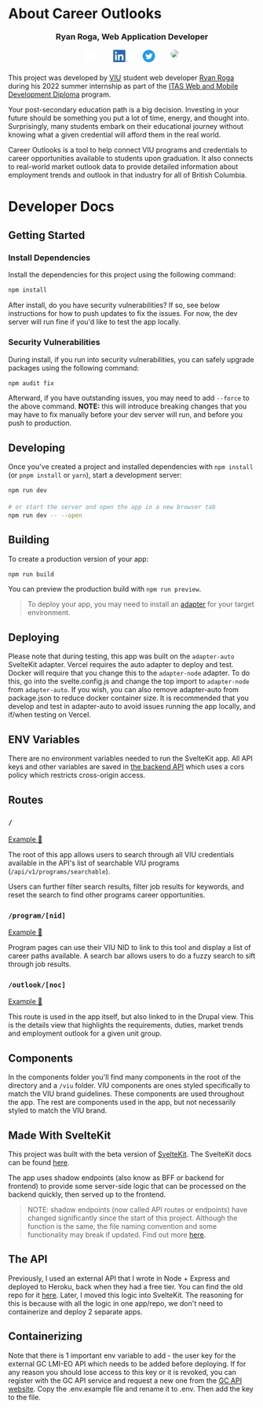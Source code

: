# About Career Outlooks

<h3 style="text-align:center;margin-top:20px;">Ryan Roga, Web Application Developer</h3>
<div style="width:50%;margin:0.5em auto">
  <div style="display:flex;justify-content:space-evenly;margin-bottom:20px;">
    <a href="https://github.com/rogadev">
      <img src="readme_img/GitHub-Light-32px.png" height="25px" />
    </a>
    <a href="https://www.linkedin.com/in/ryanroga/">
      <img src="readme_img/LinkedIn.png" height="25px" />
    </a>
    <a href="https://twitter.com/roga_dev">
      <img src="readme_img/Twitter-Blue-Round.png" height="25px" />
    </a>
    <a href="https://roga.dev/">
      <img src="https://roga.dev/assets/thumbnail.2c8f42c8.jpg" height="25px" style="border-radius:999px;" />
    </a>
  </div>
</div>

This project was developed by [VIU](https://www.viu.ca) student web developer [Ryan Roga](https://github.com/rogadev) during his 2022 summer internship as part of the [ITAS Web and Mobile Development Diploma](https://www.viu.ca/programs/trades-applied-technology/information-technology-and-applied-systems-web-and-mobile) program.

Your post-secondary education path is a big decision. Investing in your future should be something you put a lot of time, energy, and thought into. Surprisingly, many students embark on their educational journey without knowing what a given credential will afford them in the real world.

Career Outlooks is a tool to help connect VIU programs and credentials to career opportunities available to students upon graduation. It also connects to real-world market outlook data to provide detailed information about employment trends and outlook in that industry for all of British Columbia.

# Developer Docs

## Getting Started

### Install Dependencies

Install the dependencies for this project using the following command:

```bash
npm install
```

After install, do you have security vulnerabilities? If so, see below instructions for how to push updates to fix the issues. For now, the dev server will run fine if you'd like to test the app locally.

### Security Vulnerabilities

During install, if you run into security vulnerabilities, you can safely upgrade packages using the following command:

```bash
npm audit fix
```

Afterward, if you have outstanding issues, you may need to add `--force` to the above command. **NOTE:** this will introduce breaking changes that you may have to fix manually before your dev server will run, and before you push to production.

## Developing

Once you've created a project and installed dependencies with `npm install` (or `pnpm install` or `yarn`), start a development server:

```bash
npm run dev

# or start the server and open the app in a new browser tab
npm run dev -- --open
```

## Building

To create a production version of your app:

```bash
npm run build
```

You can preview the production build with `npm run preview`.

> To deploy your app, you may need to install an [adapter](https://kit.svelte.dev/docs/adapters) for your target environment.

## Deploying

Please note that during testing, this app was built on the `adapter-auto` SvelteKit adapter. Vercel requires the auto adapter to deploy and test. Docker will require that you change this to the `adapter-node` adapter. To do this, go into the svelte.config.js and change the top import to `adapter-node` from `adapter-auto`. If you wish, you can also remove adapter-auto from package.json to reduce docker container size. It is recommended that you develop and test in adapter-auto to avoid issues running the app locally, and if/when testing on Vercel.

## ENV Variables

There are no environment variables needed to run the SvelteKit app. All API keys and other variables are saved in [the backend API](https://github.com/rogadev/viu-eo-api) which uses a cors policy which restricts cross-origin access.

## Routes

### `/`

[Example 🔗](https://viu-career-outlook.vercel.app/)

The root of this app allows users to search through all VIU credentials available in the API's list of searchable VIU programs (`/api/v1/programs/searchable`).

Users can further filter search results, filter job results for keywords, and reset the search to find other programs career opportunities.

### `/program/[nid]`

[Example 🔗](https://viu-career-outlook.vercel.app/program/7222)

Program pages can use their VIU NID to link to this tool and display a list of career paths available. A search bar allows users to do a fuzzy search to sift through job results.

### `/outlook/[noc]`

[Example 🔗](https://viu-career-outlook.vercel.app/outlook/2175)

This route is used in the app itself, but also linked to in the Drupal view. This is the details view that highlights the requirements, duties, market trends and employment outlook for a given unit group.

## Components

In the components folder you'll find many components in the root of the directory and a `/viu` folder. VIU components are ones styled specifically to match the VIU brand guidelines. These components are used throughout the app. The rest are components used in the app, but not necessarily styled to match the VIU brand.

## Made With SvelteKit

This project was built with the beta version of [SvelteKit](https://kit.svelte.dev/). The SvelteKit docs can be found [here](https://kit.svelte.dev/docs/introduction).

The app uses shadow endpoints (also know as BFF or backend for frontend) to provide some server-side logic that can be processed on the backend quickly, then served up to the frontend.

> NOTE: shadow endpoints (now called API routes or endpoints) have changed significantly since the start of this project. Although the function is the same, the file naming convention and some functionality may break if updated. Find out more [here](https://kit.svelte.dev/docs/routing#server).

## The API

Previously, I used an external API that I wrote in Node + Express and deployed to Heroku, back when they had a free tier. You can find the old repo for it [here](https://github.com/rogadev/viu-eo-api). Later, I moved this logic into SvelteKit. The reasoning for this is because with all the logic in one app/repo, we don't need to containerize and deploy 2 separate apps.

## Containerizing

Note that there is 1 important env variable to add - the user key for the external GC LMI-EO API which needs to be added before deploying. If for any reason you should lose access to this key or it is revoked, you can register with the GC API service and request a new one from the [GC API website](https://api.canada.ca/en/homepage). Copy the .env.example file and rename it to .env. Then add the key to the file.
